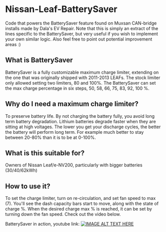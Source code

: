 # Nissan-Leaf-BatterySaver
Code that powers the BatterySaver feature found on Muxsan CAN-bridge installs made by Dala's EV Repair.
Note that this is simply an extract of the lines specific to the BatterySaver, but very useful if you wish to implement your own similar logic. Also feel free to point out potential improvement areas :)

## What is BatterySaver
BatterySaver is a fully customizable maximum charge limiter, extending on the one that was originally shipped with 2011-2013 LEAFs. The stock limiter only allowed setting two limiters, 80 and 100%. The BatterySaver can set the max charge percentage in six steps, 50, 58, 66, 75, 83, 92, 100 %. 

## Why do I need a maximum charge limiter?
To preserve battery life. By not charging the battery fully, you avoid long term battery degradation. Lithium batteries degrade faster when they are sitting at high voltages. The lower you get your discharge cycles, the better the battery will perform long term. For example much better to stay between 20-80% than it is to be at 0-100%. 

## What is this suitable for?
Owners of Nissan Leaf/e-NV200, particularly with bigger batteries (30/40/62kWh)

## How to use it?
To set the charge limiter, turn on re-circulation, and set fan speed to max (7). You'll see the dash capacity bars start to move, along with the state of charge %. When the desired charge max % is reached, it can be set by turning down the fan speed. Check out the video below.

BatterySaver in action, youtube link: 
[![IMAGE ALT TEXT HERE](https://img.youtube.com/vi/tOSR3UZ7kgU/0.jpg)](https://www.youtube.com/watch?v=tOSR3UZ7kgU)
